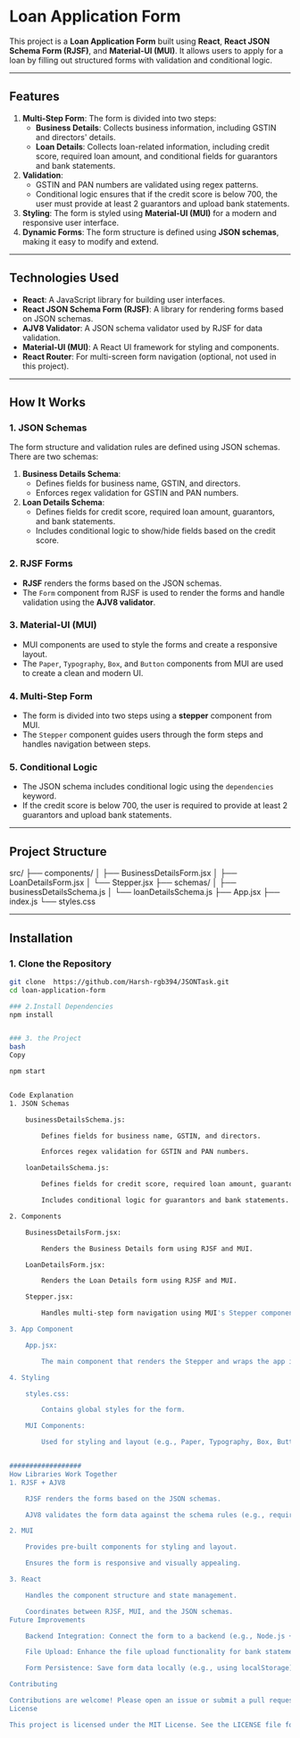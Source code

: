 # Loan Application Form

This project is a **Loan Application Form** built using **React**, **React JSON Schema Form (RJSF)**, and **Material-UI (MUI)**. It allows users to apply for a loan by filling out structured forms with validation and conditional logic.

---

## Features

1. **Multi-Step Form**: The form is divided into two steps:
   - **Business Details**: Collects business information, including GSTIN and directors' details.
   - **Loan Details**: Collects loan-related information, including credit score, required loan amount, and conditional fields for guarantors and bank statements.
2. **Validation**:
   - GSTIN and PAN numbers are validated using regex patterns.
   - Conditional logic ensures that if the credit score is below 700, the user must provide at least 2 guarantors and upload bank statements.
3. **Styling**: The form is styled using **Material-UI (MUI)** for a modern and responsive user interface.
4. **Dynamic Forms**: The form structure is defined using **JSON schemas**, making it easy to modify and extend.

---

## Technologies Used

- **React**: A JavaScript library for building user interfaces.
- **React JSON Schema Form (RJSF)**: A library for rendering forms based on JSON schemas.
- **AJV8 Validator**: A JSON schema validator used by RJSF for data validation.
- **Material-UI (MUI)**: A React UI framework for styling and components.
- **React Router**: For multi-screen form navigation (optional, not used in this project).

---

## How It Works

### 1. JSON Schemas
The form structure and validation rules are defined using JSON schemas. There are two schemas:
1. **Business Details Schema**:
   - Defines fields for business name, GSTIN, and directors.
   - Enforces regex validation for GSTIN and PAN numbers.
2. **Loan Details Schema**:
   - Defines fields for credit score, required loan amount, guarantors, and bank statements.
   - Includes conditional logic to show/hide fields based on the credit score.

### 2. RJSF Forms
- **RJSF** renders the forms based on the JSON schemas.
- The `Form` component from RJSF is used to render the forms and handle validation using the **AJV8 validator**.

### 3. Material-UI (MUI)
- MUI components are used to style the forms and create a responsive layout.
- The `Paper`, `Typography`, `Box`, and `Button` components from MUI are used to create a clean and modern UI.

### 4. Multi-Step Form
- The form is divided into two steps using a **stepper** component from MUI.
- The `Stepper` component guides users through the form steps and handles navigation between steps.

### 5. Conditional Logic
- The JSON schema includes conditional logic using the `dependencies` keyword.
- If the credit score is below 700, the user is required to provide at least 2 guarantors and upload bank statements.

---

## Project Structure
src/
├── components/
│ ├── BusinessDetailsForm.jsx
│ ├── LoanDetailsForm.jsx
│ └── Stepper.jsx
├── schemas/
│ ├── businessDetailsSchema.js
│ └── loanDetailsSchema.js
├── App.jsx
├── index.js
└── styles.css


---

## Installation

### 1. Clone the Repository
```bash
git clone  https://github.com/Harsh-rgb394/JSONTask.git
cd loan-application-form

### 2.Install Dependencies
npm install


### 3. the Project
bash
Copy

npm start


Code Explanation
1. JSON Schemas

    businessDetailsSchema.js:

        Defines fields for business name, GSTIN, and directors.

        Enforces regex validation for GSTIN and PAN numbers.

    loanDetailsSchema.js:

        Defines fields for credit score, required loan amount, guarantors, and bank statements.

        Includes conditional logic for guarantors and bank statements.

2. Components

    BusinessDetailsForm.jsx:

        Renders the Business Details form using RJSF and MUI.

    LoanDetailsForm.jsx:

        Renders the Loan Details form using RJSF and MUI.

    Stepper.jsx:

        Handles multi-step form navigation using MUI's Stepper component.

3. App Component

    App.jsx:

        The main component that renders the Stepper and wraps the app in a ThemeProvider for consistent styling.

4. Styling

    styles.css:

        Contains global styles for the form.

    MUI Components:

        Used for styling and layout (e.g., Paper, Typography, Box, Button).


##################
How Libraries Work Together
1. RJSF + AJV8

    RJSF renders the forms based on the JSON schemas.

    AJV8 validates the form data against the schema rules (e.g., required fields, regex patterns).

2. MUI

    Provides pre-built components for styling and layout.

    Ensures the form is responsive and visually appealing.

3. React

    Handles the component structure and state management.

    Coordinates between RJSF, MUI, and the JSON schemas.
Future Improvements

    Backend Integration: Connect the form to a backend (e.g., Node.js + MongoDB) to store loan applications.

    File Upload: Enhance the file upload functionality for bank statements.

    Form Persistence: Save form data locally (e.g., using localStorage) so users can resume their application later.

Contributing

Contributions are welcome! Please open an issue or submit a pull request.
License

This project is licensed under the MIT License. See the LICENSE file for details.

